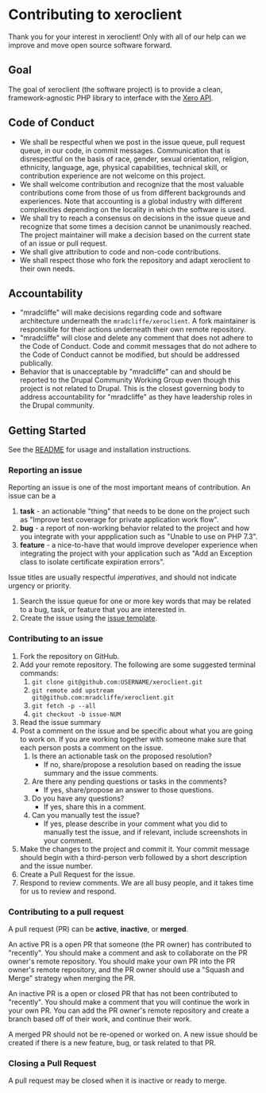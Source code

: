 # Contributing to xeroclient

Thank you for your interest in xeroclient! Only with all of our help can we improve and move open source software forward.

## Goal

The goal of xeroclient (the software project) is to provide a clean, framework-agnostic PHP library to interface with the [Xero API](https://developer.xero.com/).

## Code of Conduct

* We shall be respectful when we post in the issue queue, pull request queue, in our code, in commit messages. Communication that is disrespectful on the basis of race, gender, sexual orientation, religion, ethnicity, language, age, physical capabilities, technical skill, or contribution experience are not welcome on this project.
* We shall welcome contribution and recognize that the most valuable contributions come from those of us from different backgrounds and experiences. Note that accounting is a global industry with different complexities depending on the locality in which the software is used.
* We shall try to reach a consensus on decisions in the issue queue and recognize that some times a decision cannot be unanimously reached. The project maintainer will make a decision based on the current state of an issue or pull request.
* We shall give attribution to code and non-code contributions.
* We shall respect those who fork the repository and adapt xeroclient to their own needs.

## Accountability

* "mradcliffe" will make decisions regarding code and software architecture underneath the `mradcliffe/xeroclient`. A fork maintainer is responsible for their actions underneath their own remote repository.
* "mradcliffe" will close and delete any comment that does not adhere to the Code of Conduct. Code and commit messages that do not adhere to the Code of Conduct cannot be modified, but should be addressed publically.
* Behavior that is unacceptable by "mradcliffe" can and should be reported to the Drupal Community Working Group even though this project is not related to Drupal. This is the closest governing body to address accountability for "mradcliffe" as they have leadership roles in the Drupal community.

## Getting Started

See the [README](./README.md) for usage and installation instructions.

### Reporting an issue

Reporting an issue is one of the most important means of contribution. An issue can be a

1. **task** - an actionable "thing" that needs to be done on the project such as "Improve test coverage for private application work flow".
2. **bug** - a report of non-working behavior related to the project and how you integrate with your appplication such as "Unable to use on PHP 7.3".
3. **feature** - a nice-to-have that would improve developer experience when integrating the project with your application such as "Add an Exception class to isolate certificate expiration errors".

Issue titles are usually respectful *imperatives*, and should not indicate urgency or priority.

1. Search the issue queue for one or more key words that may be related to a bug, task, or feature that you are interested in.
2. Create the issue using the [issue template](./ISSUE_TEMPLATE.md).

### Contributing to an issue

1. Fork the repository on GitHub.
2. Add your remote repository. The following are some suggested terminal commands:
   1. `git clone git@github.com:USERNAME/xeroclient.git`
   2. `git remote add upstream git@github.com:mradcliffe/xeroclient.git`
   3. `git fetch -p --all`
   4. `git checkout -b issue-NUM`
3. Read the issue summary
4. Post a comment on the issue and be specific about what you are going to work on. If you are working together with someone make sure that each person posts a comment on the issue.
   1. Is there an actionable task on the proposed resolution?
       * If no, share/propose a resolution based on reading the issue summary and the issue comments.
   2. Are there any pending questions or tasks in the comments?
       * If yes, share/propose an answer to those questions.
   3. Do you have any questions?
       * If yes, share this in a comment.
   4. Can you manually test the issue?
       * If yes, please describe in your comment what you did to manually test the issue, and if relevant, include screenshots in your comment.
5. Make the changes to the project and commit it. Your commit message should begin with a third-person verb followed by a short description and the issue number.
6. Create a Pull Request for the issue.
7. Respond to review comments. We are all busy people, and it takes time for us to review and respond.

### Contributing to a pull request

A pull request (PR) can be **active**, **inactive**, or **merged**.

An active PR is a open PR that someone (the PR owner) has contributed to "recently". You should make a comment and ask to collaborate on the PR owner's remote repository. You should make your own PR into the PR owner's remote repository, and the PR owner should use a "Squash and Merge" strategy when merging the PR.

An inactive PR is a open or closed PR that has not been contributed to "recently". You should make a comment that you will continue the work in your own PR. You can add the PR owner's remote repository and create a branch based off of their work, and continue their work.

A merged PR should not be re-opened or worked on. A new issue should be created if there is a new feature, bug, or task related to that PR.

### Closing a Pull Request

A pull request may be closed when it is inactive or ready to merge.
